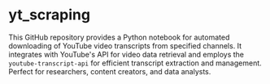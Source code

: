 # yt_scraping
This GitHub repository provides a Python notebook for automated downloading of YouTube video transcripts from specified channels. It integrates with YouTube's API for video data retrieval and employs the `youtube-transcript-api` for efficient transcript extraction and management. Perfect for researchers, content creators, and data analysts.
